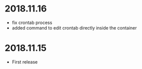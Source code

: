 2018.11.16
=============
* fix crontab process
* added command to edit crontab directly inside the container

2018.11.15
=============
* First release
